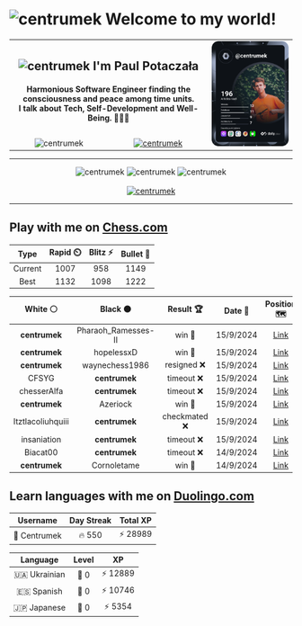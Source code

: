 <h1>
  <img
    src="https://emojis.slackmojis.com/emojis/images/1531849430/4246/blob-sunglasses.gif"
    width="30"
    alt="centrumek"
  />
  Welcome to my world!
</h1>

<table>
  <tbody>
    <tr>
      <td align="center" width="70%" colspan="2">
        <h2>
          <img
            src="https://raw.githubusercontent.com/MartinHeinz/MartinHeinz/master/wave.gif"
            width="30px"
            alt="centrumek"
          />
          I'm Paul Potaczała
        </h2>
        <h4>
          Harmonious Software Engineer finding the consciousness and peace among time units.
          <br/>
          I talk about Tech, Self-Development and Well-Being. 🌿🧘🚀
        </h4>
      </td>
      <td width="30%" rowspan="2">
        <a href="https://app.daily.dev/centrumek">
          <img
            src="./devcard.svg"
            alt="centrumek"
          />
        </a>
      </td>
    </tr>
    <tr align="center">
      <td>
        <img
          src="https://komarev.com/ghpvc/?username=centrumek&label=visitors&color=0e75b6&style=flat"
          alt="centrumek"
        >
      </td>
      <td>
        <a href="https://stackoverflow.com/users/14496012/centrumek">
          <img
            src="https://stackoverflow.com/users/flair/14496012.png?theme=dark"
            alt="centrumek"
          >
        </a>
      </td>
    </tr>
  </tbody>
</table>

---
<div align="center">
  <img 
    src="https://github-readme-stats.vercel.app/api?username=centrumek&show_icons=true&count_private=true&theme=dark&hide_border=true&hide=issues,contribs&bg_color=00000000"
    alt="centrumek"
  />
  <img
    src="https://github-readme-stats.vercel.app/api/top-langs/?username=centrumek&layout=compact&hide_border=true&theme=dark&bg_color=00000000&langs_count=6&exclude_repo=air-statistic-app"
    alt="centrumek"
  />
  <img 
    src="https://github-readme-streak-stats.herokuapp.com?user=centrumek&theme=dark&hide_border=true&background=FFFFFF00"
    alt="centrumek"
  />
  <br/>
  <br/>
  <a href="https://www.buymeacoffee.com/centrumek">
    <img
      src="https://cdn.buymeacoffee.com/buttons/v2/default-orange.png"
      height="50"
      width="210"
      alt="centrumek"
    />
  </a>
</div>

---

## Play with me on [Chess.com](https://www.chess.com/member/centrumek)

<div align="center">
<!--START_SECTION:chessStats-->
<!-- Automatically generated with https://github.com/Balastrong/chess-stats-action -->

| Type | Rapid ⏲️ | Blitz ⚡ | Bullet 🔫 |
|:---:|:---:|:---:|:---:|
| Current | 1007 | 958 | 1149 |
| Best | 1132 | 1098 | 1222 |

| White ⚪ | Black ⚫ | Result 🏆 | Date 📅 | Position 🗺️ | Type 🕕 |
|:---:|:---:|:---:|:---:|:---:|:---:|
| **centrumek** | Pharaoh_Ramesses-II | win 🥇 | 15/9/2024 | <a href="http://www.ee.unb.ca/cgi-bin/tervo/fen.pl?select=r5k1/2p2p1p/1p6/pP6/P3bP2/q5P1/1B2N2P/2KR4 b - -">Link</a> | Bullet |
| **centrumek** | hopelessxD | win 🥇 | 15/9/2024 | <a href="http://www.ee.unb.ca/cgi-bin/tervo/fen.pl?select=6k1/p4pp1/7p/2p4P/3p4/P2Q4/4rbR1/2K4R b - -">Link</a> | Bullet |
| **centrumek** | waynechess1986 | resigned ❌ | 15/9/2024 | <a href="http://www.ee.unb.ca/cgi-bin/tervo/fen.pl?select=5k2/1Bp4p/1p4p1/5p2/1q3P2/p4KP1/7P/8 w - -">Link</a> | Bullet |
| CFSYG | **centrumek** | timeout ❌ | 15/9/2024 | <a href="http://www.ee.unb.ca/cgi-bin/tervo/fen.pl?select=5Q2/8/8/8/1bp5/2P5/3K4/5k2 b - -">Link</a> | Bullet |
| chesserAlfa | **centrumek** | timeout ❌ | 15/9/2024 | <a href="http://www.ee.unb.ca/cgi-bin/tervo/fen.pl?select=3Q4/8/3Rp3/7p/4k3/4r1PP/5KP1/8 b - -">Link</a> | Bullet |
| **centrumek** | Azeriock | win 🥇 | 15/9/2024 | <a href="http://www.ee.unb.ca/cgi-bin/tervo/fen.pl?select=4r1k1/1p3ppp/p7/K2b4/1P3Q2/P2P4/4r1PP/5R2 b - -">Link</a> | Bullet |
| Itztlacoliuhquiii | **centrumek** | checkmated ❌ | 15/9/2024 | <a href="http://www.ee.unb.ca/cgi-bin/tervo/fen.pl?select=2k1R3/p1q5/2Q4b/1p5p/3P2p1/8/PP4PP/6K1 b - -">Link</a> | Bullet |
| insaniation | **centrumek** | timeout ❌ | 15/9/2024 | <a href="http://www.ee.unb.ca/cgi-bin/tervo/fen.pl?select=8/6r1/3kp3/P2p4/2b1p3/2B1P1P1/4RP2/2NK2R1 b - -">Link</a> | Bullet |
| Biacat00 | **centrumek** | timeout ❌ | 14/9/2024 | <a href="http://www.ee.unb.ca/cgi-bin/tervo/fen.pl?select=8/p7/8/1p6/2kP3R/7P/PP6/2K5 b - -">Link</a> | Bullet |
| **centrumek** | Cornoletame | win 🥇 | 14/9/2024 | <a href="http://www.ee.unb.ca/cgi-bin/tervo/fen.pl?select=8/k6p/Pp1p4/3Pp3/2P2p2/3P1q2/1KQ5/R7 b - -">Link</a> | Bullet |

<!--END_SECTION:chessStats-->
</div>

## Learn languages with me on [Duolingo.com](https://www.duolingo.com/profile/Centrumek)

<div align="center">
<!--START_SECTION:duolingoStats-->
<!-- Automatically generated with https://github.com/centrumek/duolingo-readme-stats-->

| Username | Day Streak | Total XP |
|:---:|:---:|:---:|
| 👤 Centrumek | 🔥 550 | ⚡ 28989 |

| Language | Level | XP |
|:---:|:---:|:---:|
| 🇺🇦 Ukrainian | 👑 0 | ⚡ 12889 |
| 🇪🇸 Spanish | 👑 0 | ⚡ 10746 |
| 🇯🇵 Japanese | 👑 0 | ⚡ 5354 |

<!--END_SECTION:duolingoStats-->
</div>
<!--
**centrumek/centrumek** is a ✨ _special_ ✨ repository because its `README.md` (this file) appears on your GitHub profile.

Here are some ideas to get you started:

- 🔭 I’m currently working on ...
- 🌱 I’m currently learning ...
- 👯 I’m looking to collaborate on ...
- 🤔 I’m looking for help with ...
- 💬 Ask me about ...
- 📫 How to reach me: ...
- 😄 Pronouns: ...
- ⚡ Fun fact: ...
-->
